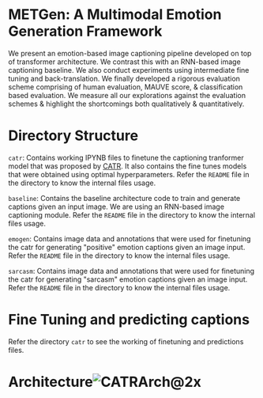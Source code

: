 # METGen: A Multimodal Emotion Generation Framework

We  present  an  emotion-based  image  captioning pipeline developed on top of transformer architecture.  We contrast this with an RNN-based image captioning baseline. We also conduct experiments using intermediate fine tuning and back-translation. We finally developed a rigorous evaluation scheme comprising of human  evaluation, MAUVE score, & classification based evaluation. We measure all our explorations against the evaluation schemes & highlight the shortcomings both qualitatively & quantitatively.

# Directory Structure

`catr`: Contains working IPYNB files to finetune the captioning tranformer model that was proposed by [CATR](https://github.com/saahiluppal/catr). It also contains the fine tunes models that were obtained using optimal hyperparameters. Refer the `README` file in the directory to know the internal files usage. 

`baseline`: Contains the baseline architecture code to train and generate captions given an input image. We are using an RNN-based image captioning module. Refer the `README` file in the directory to know the internal files usage.

`emogen`: Contains image data and annotations that were used for finetuning the catr for generating "positive" emotion captions given an image input. Refer the `README` file in the directory to know the internal files usage. 

`sarcasm`: Contains image data and annotations that were used for finetuning the catr for generating "sarcasm" emotion captions given an image input. Refer the `README` file in the directory to know the internal files usage.

# Fine Tuning and predicting captions
Refer the directory `catr` to see the working of finetuning and predictions files.

# Architecture![CATRArch@2x](https://user-images.githubusercontent.com/7936928/146487573-e1c4762a-75ef-4854-a511-9a402237b55e.png)







